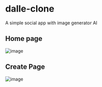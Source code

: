 # dalle-clone
A simple social app with image generator AI

## Home page
![image](https://github.com/fasilofficial/dalle-clone/assets/83868023/3bc3ac63-9025-4c60-903f-6ccfab7b0980)

## Create Page
![image](https://github.com/fasilofficial/dalle-clone/assets/83868023/6d550b4d-701a-40b1-a423-c952fa57f73e)


